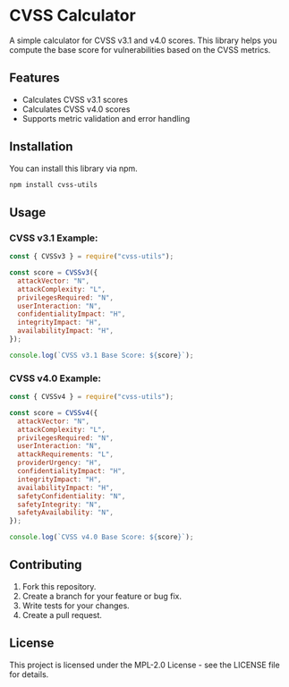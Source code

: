 # CVSS Calculator

A simple calculator for CVSS v3.1 and v4.0 scores. This library helps you compute the base score for vulnerabilities based on the CVSS metrics.

## Features

- Calculates CVSS v3.1 scores
- Calculates CVSS v4.0 scores
- Supports metric validation and error handling

## Installation

You can install this library via npm.

```bash
npm install cvss-utils
```

## Usage

### CVSS v3.1 Example:

```js
const { CVSSv3 } = require("cvss-utils");

const score = CVSSv3({
  attackVector: "N",
  attackComplexity: "L",
  privilegesRequired: "N",
  userInteraction: "N",
  confidentialityImpact: "H",
  integrityImpact: "H",
  availabilityImpact: "H",
});

console.log(`CVSS v3.1 Base Score: ${score}`);
```

### CVSS v4.0 Example:

```js
const { CVSSv4 } = require("cvss-utils");

const score = CVSSv4({
  attackVector: "N",
  attackComplexity: "L",
  privilegesRequired: "N",
  userInteraction: "N",
  attackRequirements: "L",
  providerUrgency: "H",
  confidentialityImpact: "H",
  integrityImpact: "H",
  availabilityImpact: "H",
  safetyConfidentiality: "N",
  safetyIntegrity: "N",
  safetyAvailability: "N",
});

console.log(`CVSS v4.0 Base Score: ${score}`);
```

## Contributing

1. Fork this repository.
2. Create a branch for your feature or bug fix.
3. Write tests for your changes.
4. Create a pull request.

## License

This project is licensed under the MPL-2.0 License - see the LICENSE file for details.
